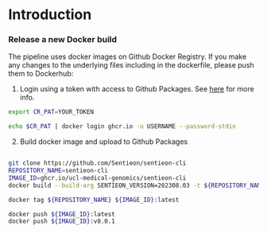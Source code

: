 # Introduction

### Release a new Docker build

The pipeline uses docker images on Github Docker Registry. If you make any changes to the underlying files including in the dockerfile, please push them to Dockerhub:

1. Login using a token with access to Github Packages. See [here](https://docs.github.com/en/packages/working-with-a-github-packages-registry/working-with-the-container-registry) for more info.

```bash
export CR_PAT=YOUR_TOKEN

echo $CR_PAT | docker login ghcr.io -u USERNAME --password-stdin
```

2. Build docker image and upload to Github Packages

```bash

git clone https://github.com/Sentieon/sentieon-cli
REPOSITORY_NAME=sentieon-cli
IMAGE_ID=ghcr.io/ucl-medical-genomics/sentieon-cli
docker build --build-arg SENTIEON_VERSION=202308.03 -t ${REPOSITORY_NAME} .

docker tag ${REPOSITORY_NAME} ${IMAGE_ID}:latest

docker push ${IMAGE_ID}:latest
docker push ${IMAGE_ID}:v0.0.1
```
